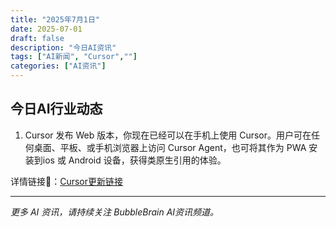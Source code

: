 ```yaml
---
title: "2025年7月1日"
date: 2025-07-01
draft: false
description: "今日AI资讯"
tags: ["AI新闻", "Cursor",""]
categories: ["AI资讯"]
---
```


## 今日AI行业动态

1. Cursor 发布 Web 版本，你现在已经可以在手机上使用 Cursor。用户可在任何桌面、平板、或手机浏览器上访问 Cursor Agent，也可将其作为 PWA 安装到ios 或 Android 设备，获得类原生引用的体验。 

详情链接🔗：[Cursor更新链接](https://x.com/cursor_ai/status/1939702194863026504)

---

*更多 AI 资讯，请持续关注 BubbleBrain AI资讯频道。*